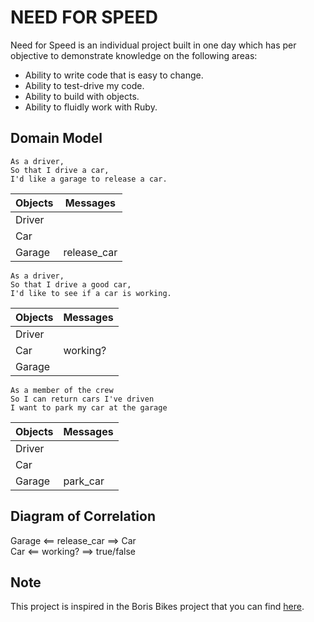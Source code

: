 # NEED FOR SPEED
Need for Speed is an individual project built in one day which has per objective to demonstrate knowledge on the following areas:

* Ability to write code that is easy to change.
* Ability to test-drive my code.
* Ability to build with objects.
* Ability to fluidly work with Ruby.

## Domain Model
```
As a driver,
So that I drive a car,
I'd like a garage to release a car.
```
| Objects | Messages |
|--|--|
|Driver||
|Car||
|Garage|release_car|
```
As a driver,
So that I drive a good car,
I'd like to see if a car is working.
```
| Objects | Messages |
|--|--|
|Driver||
|Car|working?|
|Garage||
```
As a member of the crew
So I can return cars I've driven
I want to park my car at the garage
```
| Objects | Messages |
|--|--|
|Driver||
|Car||
|Garage|park_car|

## Diagram of Correlation

Garage <== release_car ==> Car </br>
Car <== working? ==> true/false

## Note
This project is inspired in the Boris Bikes project that you can find [here](https://github.com/makersacademy/course/blob/master/boris_bikes/0_challenge_map.md).

